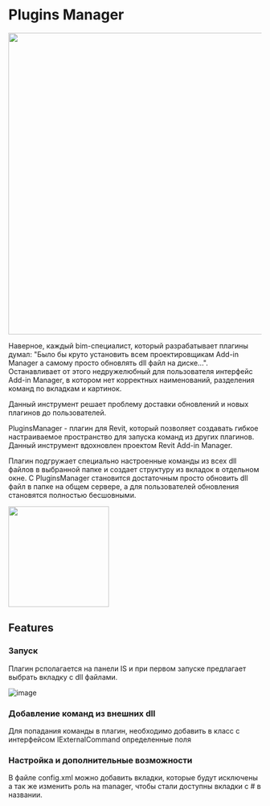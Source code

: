 # Plugins Manager

<img src="https://github.com/user-attachments/assets/a09b8f46-f0b8-4615-8987-4ef01d2373c1" width="600" />

Наверное, каждый bim-специалист, который разрабатывает плагины думал: "Было бы круто установить всем проектировщикам Add-in Manager а самому просто обновлять dll файл на диске...". Останавливает от этого недружелюбный для пользователя интерфейс Add-in Manager, в котором нет корректных наименований, разделения команд по вкладкам и картинок.

Данный инструмент решает проблему доставки обновлений и новых плагинов до пользователей.

PluginsManager - плагин для Revit, который позволяет создавать гибкое настраиваемое пространство для запуска команд из других плагинов. Данный инструмент вдохновлен проектом Revit Add-in Manager.

Плагин подгружает специально настроенные команды из всех dll файлов в выбранной папке и создает структуру из вкладок в отдельном окне. С PluginsManager становится достаточным просто обновить dll файл в папке на общем сервере, а для пользователей обновления становятся полностью бесшовными.

<img src="https://github.com/user-attachments/assets/a4063c8e-6d80-41d9-8262-1eb1d7c3040c" width="200" />

## Features

### Запуск

Плагин рсполагается на панели IS и при первом запуске предлагает выбрать вкладку с dll файлами.

![image](https://github.com/user-attachments/assets/2aae69eb-68e0-42e7-8f27-a3be3067b787)

### Добавление команд из внешних dll

Для попадания команды в плагин, необходимо добавить в класс с интерфейсом IExternalCommand определенные поля

### Настройка и дополнительные возможности
В файле config.xml можно добавить вкладки, которые будут исключены а так же изменить роль на manager, чтобы стали доступны вкладки с # в названии.


